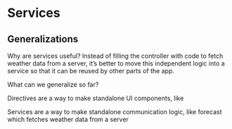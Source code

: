 # Services

## Generalizations

Why are services useful? Instead of filling the controller with code to fetch weather data from a server, it’s better to move this independent logic into a service so that it can be reused by other parts of the app.

What can we generalize so far?

Directives are a way to make standalone UI components, like <app-info>

Services are a way to make standalone communication logic, like forecast which fetches weather data from a server
